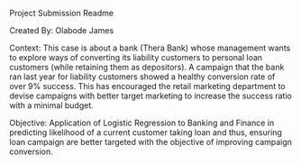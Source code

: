 Project Submission Readme

Created By: Olabode James

Context:
This case is about a bank (Thera Bank) whose management wants to explore ways of converting
its liability customers to personal loan customers (while retaining them as depositors). A
campaign that the bank ran last year for liability customers showed a healthy conversion rate of
over 9% success. This has encouraged the retail marketing department to devise campaigns
with better target marketing to increase the success ratio with a minimal budget.

Objective: Application of Logistic Regression to Banking and Finance in predicting likelihood of a current customer taking loan and thus, ensuring loan campaign are better targeted with the objective of improving campaign conversion.
